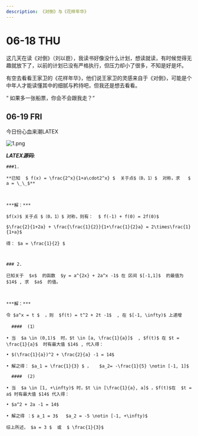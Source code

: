 ```yaml
---
description: 《对倒》与《花样年华》
---
```


# 06-18 THU

这几天在读《对倒》（刘以鬯），我读书好像没什么计划，想读就读，有时候觉得无趣就放下了，以前的计划已没有严格执行，但压力却小了很多，不知是好是坏。

有空去看看王家卫的《花样年华》，他们说王家卫的灵感来自于《对倒》，可能是个中年人才能读懂其中的细腻与矜持吧，但我还是想去看看。

“ 如果多一张船票，你会不会跟我走？“









## 06-19 FRI

今日份心血来潮LATEX

![1.png](https://i.loli.net/2020/06/18/rzLqDT6Siu9I4FZ.png)

_**LATEX源码:**_

```text
###1.
​
**已知  $ f(x) = \frac{2^x}{1+a\cdot2^x} $  关于点$（0，1）$  对称，求   $ a = \_\_$**
​
​
​
***解：***
​
$f(x)$ 关于点 $（0，1）$ 对称，则有：  $ f(-1) + f(0) = 2f(0)$
​
$\frac{2}{1+2a} + \frac{\frac{1}{2}}{1+\frac{1}{2}a} = 2\times\frac{1}{1+a}$
​
得： $a = \frac{1}{2} $
​
​
​
### 2.
​
已知关于  $x$  的函数  $y = a^{2x} + 2a^x -1$ 在 区间 $[-1,1]$  的最值为 $14$ , 求  $a$  的值。
​
​
​
***解：*** 
​
令 $a^x = t $  ，则  $f(t) = t^2 + 2t -1$  , 在 $[-1, \infty)$ 上递增
​
  ####  (1）
​
• 当  $a \in (0,1)$  时，$t \in [a, \frac{1}{a}]$  , $f(t)$ 在 $t = \frac{1}{a}$  时有最大值 $14$ , 代入得：
​
• $(\frac{1}{a})^2 + \frac{2}{a} -1 = 14$
​
• 解之得： $a_1 = \frac{1}{3} $ ，   $a_2= -\frac{1}{5} \notin [-1, 1]$  
​
  ####  (2)
​
• 当  $a \in [1, +\infty)$ 时，$t \in [\frac{1}{a}, a]$ ，$f(t)$在  $t = a$ 时有最大值 $14$ 代入得：
​
• $a^2 + 2a -1 = 14$
​
• 解之得 ：$ a_1 = 3$   $a_2 = -5 \notin [-1, +\infty)$
​
综上所述， $a = 3 $  或  $ \frac{1}{3}$ 
​
​
```

